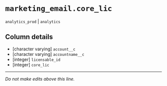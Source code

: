 # `marketing_email.core_lic`
`analytics_prod` | `analytics`

## Column details
* [character varying] `account__c`
* [character varying] `accountname__c`
* [integer]   `licensable_id`
* [integer]   `core_lic`

-------------------------------------------------------------------------------
*Do not make edits above this line.*
